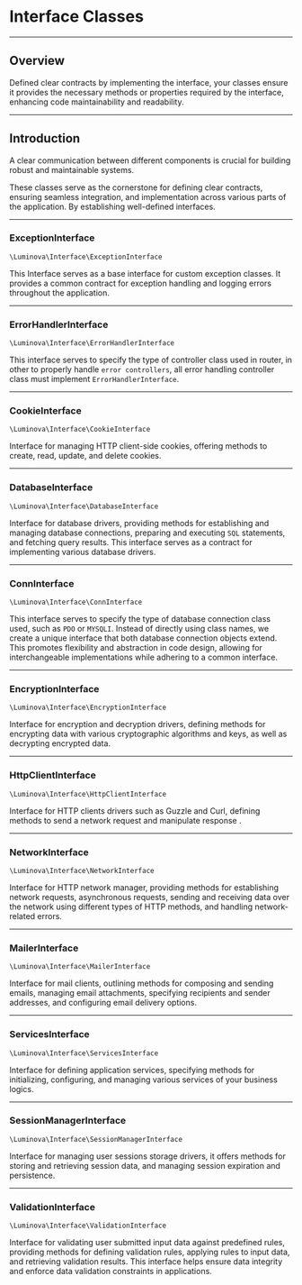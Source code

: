 # Interface Classes

***

## Overview

Defined clear contracts by implementing the interface, your classes ensure it provides the necessary methods or properties required by the interface, enhancing code maintainability and readability.

***

## Introduction

A clear communication between different components is crucial for building robust and maintainable systems.

These classes serve as the cornerstone for defining clear contracts, ensuring seamless integration, and implementation across various parts of the application. By establishing well-defined interfaces.

***

### ExceptionInterface

`\Luminova\Interface\ExceptionInterface`

This Interface serves as a base interface for custom exception classes. It provides a common contract for exception handling and logging errors throughout the application.

***

### ErrorHandlerInterface

`\Luminova\Interface\ErrorHandlerInterface`

This interface serves to specify the type of controller class used in router, in other to properly handle `error controllers`, all error handling controller class must implement `ErrorHandlerInterface`.

***

### CookieInterface

`\Luminova\Interface\CookieInterface`

Interface for managing HTTP client-side cookies, offering methods to create, read, update, and delete cookies.

***

### DatabaseInterface

`\Luminova\Interface\DatabaseInterface` 

Interface for database drivers, providing methods for establishing and managing database connections, preparing and executing `SQL` statements, and fetching query results. This interface serves as a contract for implementing various database drivers.

***

### ConnInterface

`\Luminova\Interface\ConnInterface`

This interface serves to specify the type of database connection class used, such as `PDO` or `MYSQLI`. Instead of directly using class names, we create a unique interface that both database connection objects extend. This promotes flexibility and abstraction in code design, allowing for interchangeable implementations while adhering to a common interface.

***

### EncryptionInterface

`\Luminova\Interface\EncryptionInterface` 

Interface for encryption and decryption drivers, defining methods for encrypting data with various cryptographic algorithms and keys, as well as decrypting encrypted data.

***

### HttpClientInterface

`\Luminova\Interface\HttpClientInterface` 

Interface for HTTP clients drivers such as Guzzle and Curl, defining methods to send a network request and manipulate response .
***

### NetworkInterface
`\Luminova\Interface\NetworkInterface` 

Interface for HTTP network manager, providing methods for establishing network requests, asynchronous requests, sending and receiving data over the network using different types of HTTP methods, and handling network-related errors.

***

### MailerInterface
`\Luminova\Interface\MailerInterface` 

Interface for mail clients, outlining methods for composing and sending emails, managing email attachments, specifying recipients and sender addresses, and configuring email delivery options.

***

### ServicesInterface
`\Luminova\Interface\ServicesInterface` 

Interface for defining application services, specifying methods for initializing, configuring, and managing various services of your business logics.

***

### SessionManagerInterface
`\Luminova\Interface\SessionManagerInterface` 

Interface for managing user sessions storage drivers, it offers methods for storing and retrieving session data, and managing session expiration and persistence.

***

### ValidationInterface

`\Luminova\Interface\ValidationInterface` 

Interface for validating user submitted input data against predefined rules, providing methods for defining validation rules, applying rules to input data, and retrieving validation results. This interface helps ensure data integrity and enforce data validation constraints in applications.